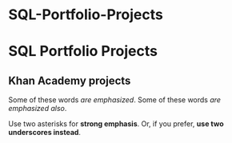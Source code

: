 # SQL-Portfolio-Projects
SQL Portfolio Projects
==========
Khan Academy projects
--------

Some of these words *are emphasized*.
Some of these words _are emphasized also_.

Use two asterisks for **strong emphasis**.
Or, if you prefer, __use two underscores instead__.
